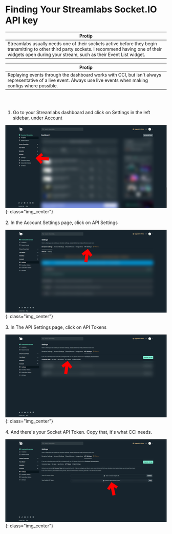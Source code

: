 Finding Your Streamlabs Socket.IO API key
=========================================

| Protip |
|--------|
| Streamlabs usually needs one of their sockets active before they begin transmitting to other third party sockets. I recommend having one of their widgets open during your stream, such as their Event List widget. |

| Protip |
|--------|
| Replaying events through the dashboard works with CCI, but isn't always representative of a live event. Always use live events when making configs where possible. |

<br />
<br />

1. Go to your Streamlabs dashboard and click on Settings in the left sidebar, under Account

![](../images/socketkey/streamlabs/dashboard.png){: class="img_center"}
<br />
<br />
2. In the Account Settings page, click on API Settings

![](../images/socketkey/streamlabs/apisettings.png){: class="img_center"}
<br />
<br />
3. In The API Settings page, click on API Tokens

![](../images/socketkey/streamlabs/apitokens.png){: class="img_center"}
<br />
<br />
4. And there's your Socket API Token. Copy that, it's what CCI needs.

![](../images/socketkey/streamlabs/socketapitoken.png){: class="img_center"}
